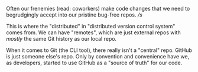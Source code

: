 Often our frenemies (read: coworkers) make code changes that we need to begrudgingly accept into our pristine bug-free repos. _/s_

This is where the "distributed" in "distributed version control system" comes from. We can have "remotes", which are just external repos with _mostly_ the same Git history as our local repo.

When it comes to Git (the CLI tool), there really isn't a "central" repo. GitHub is just someone else's repo. Only by convention and convenience have we, as developers, started to use GitHub as a "source of truth" for our code.